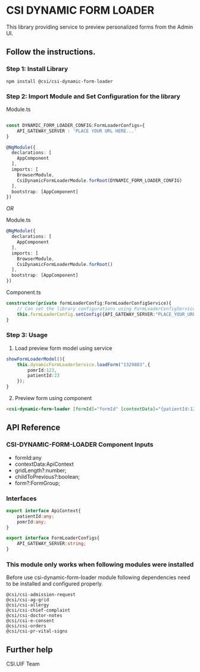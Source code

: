 # CSI DYNAMIC FORM LOADER

This library providing service to preview personalized forms from the Admin UI.

## Follow the instructions.

### Step 1: Install Library
```
npm install @csi/csi-dynamic-form-loader
```

### Step 2: Import Module and Set Configuration for the library

Module.ts

```typescript

const DYNAMIC_FORM_LOADER_CONFIG:FormLoaderConfigs={
    API_GATEWAY_SERVER : 'PLACE YOUR URL HERE...'
}

@NgModule({
  declarations: [
    AppComponent
  ],
  imports: [
    BrowserModule,
    CsiDynamicFormLoaderModule.forRoot(DYNAMIC_FORM_LOADER_CONFIG)
  ],
  bootstrap: [AppComponent]
})
```

*OR*

Module.ts

```typescript
@NgModule({
  declarations: [
    AppComponent
  ],
  imports: [
    BrowserModule,
    CsiDynamicFormLoaderModule.forRoot()
  ],
  bootstrap: [AppComponent]
})
```

Component.ts

```typescript
constructor(private formLoaderConfig:FormLoaderConfigService){
    // Can set the library configurations using FormLoaderConfigService
    this.formLoaderConfig.setConfig({API_GATEWAY_SERVER:"PLACE_YOUR_URL_HERE"});
}
```

### Step 3: Usage

1. Load preview form model using service

```typescript
showFormLoaderModel(){
    this.dynamicFormLoaderService.loadForm("1329883",{
        pomrId:123,
        patientId:23
    });
}
```

2. Preview form using component

```html
<csi-dynamic-form-loader [formId]="formId" [contextData]="{patientId:12}"><csi-dynamic-form-loader>
```

## API Reference

### CSI-DYNAMIC-FORM-LOADER Component Inputs

* formId:any
* contextData:ApiContext
* gridLength?:number;
* childToPrevious?:boolean;
* form?:FormGroup;

### Interfaces

```typescript
export interface ApiContext{
    patientId:any;
    pomrId:any;
}
```

```typescript
export interface FormLoaderConfigs{
    API_GATEWAY_SERVER:string;
}
```

### This module only works when following modules were installed

Before use csi-dynamic-form-loader module following dependencies need to be installed and configured properly.

```
@csi/csi-admission-request
@csi/csi-ag-grid
@csi/csi-allergy
@csi/csi-chief-complaint
@csi/csi-doctor-notes
@csi/csi-e-consent
@csi/csi-orders
@csi/csi-pr-vital-signs
```

## Further help

CSI.UIF Team